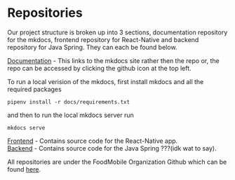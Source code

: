 # Repositories

Our project structure is broken up into 3 sections, documentation repository for the mkdocs, frontend repository for React-Native  and backend repository for Java Spring. They can each be found below.

[Documentation](https://foodmobile.readthedocs.io/en/latest/) - This links to the mkdocs site rather then the repo or, the repo can be accessed by clicking the github icon at the top left.

To run a local verision of the mkdocs, first install mkdocs and all the required packages
```
pipenv install -r docs/requirements.txt
```
and then to run the local mkdocs server run
```
mkdocs serve
```
[Frontend](https://github.com/FoodMobile/frontend)  - Contains source code for the React-Native app.  
[Backend](https://github.com/FoodMobile/backend) - Contains source code for the Java Spring ???(idk wat to say).  

All repositories are under the FoodMobile Organization Github which can be found [here](https://github.com/FoodMobile).